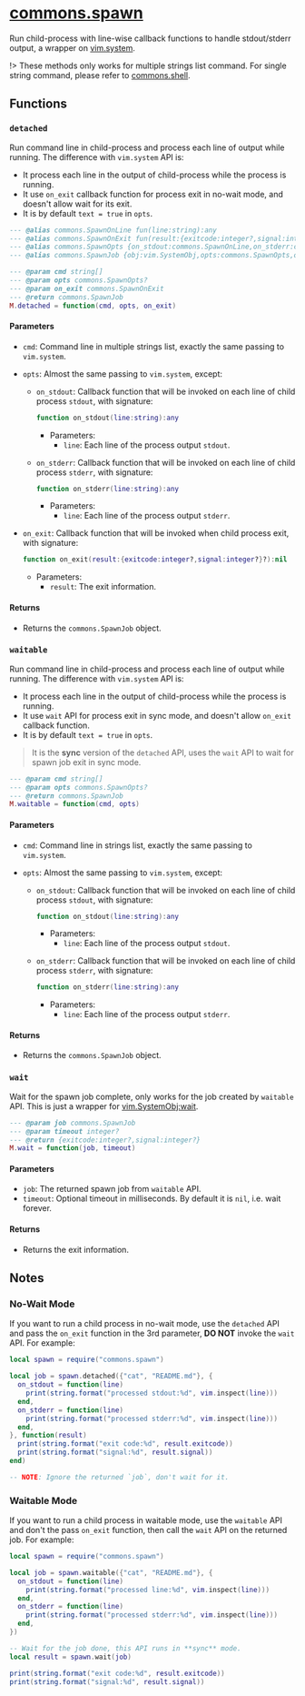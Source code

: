 <!-- markdownlint-disable MD001 MD013 MD034 MD033 MD051 MD024 -->

# [commons.spawn](https://github.com/linrongbin16/commons.nvim/blob/main/lua/commons/spawn.lua)

Run child-process with line-wise callback functions to handle stdout/stderr output, a wrapper on [vim.system](<https://neovim.io/doc/user/lua.html#vim.system()>).

!> These methods only works for multiple strings list command. For single string command, please refer to [commons.shell](commons_shell.md).

## Functions

### `detached`

Run command line in child-process and process each line of output while running. The difference with `vim.system` API is:

- It process each line in the output of child-process while the process is running.
- It use `on_exit` callback function for process exit in no-wait mode, and doesn't allow wait for its exit.
- It is by default `text = true` in `opts`.

```lua
--- @alias commons.SpawnOnLine fun(line:string):any
--- @alias commons.SpawnOnExit fun(result:{exitcode:integer?,signal:integer?}?):nil
--- @alias commons.SpawnOpts {on_stdout:commons.SpawnOnLine,on_stderr:commons.SpawnOnLine?,[string]:any}
--- @alias commons.SpawnJob {obj:vim.SystemObj,opts:commons.SpawnOpts,on_exit:commons.SpawnOnExit?}

--- @param cmd string[]
--- @param opts commons.SpawnOpts?
--- @param on_exit commons.SpawnOnExit
--- @return commons.SpawnJob
M.detached = function(cmd, opts, on_exit)
```

#### Parameters

- `cmd`: Command line in multiple strings list, exactly the same passing to `vim.system`.
- `opts`: Almost the same passing to `vim.system`, except:

  - `on_stdout`: Callback function that will be invoked on each line of child process `stdout`, with signature:

    ```lua
    function on_stdout(line:string):any
    ```

    - Parameters:
      - `line`: Each line of the process output `stdout`.

  - `on_stderr`: Callback function that will be invoked on each line of child process `stderr`, with signature:

    ```lua
    function on_stderr(line:string):any
    ```

    - Parameters:
      - `line`: Each line of the process output `stderr`.

- `on_exit`: Callback function that will be invoked when child process exit, with signature:

  ```lua
  function on_exit(result:{exitcode:integer?,signal:integer?}?):nil
  ```

  - Parameters:
    - `result`: The exit information.

#### Returns

- Returns the `commons.SpawnJob` object.

### `waitable`

Run command line in child-process and process each line of output while running. The difference with `vim.system` API is:

- It process each line in the output of child-process while the process is running.
- It use `wait` API for process exit in sync mode, and doesn't allow `on_exit` callback function.
- It is by default `text = true` in `opts`.

> It is the **sync** version of the `detached` API, uses the `wait` API to wait for spawn job exit in sync mode.

```lua
--- @param cmd string[]
--- @param opts commons.SpawnOpts?
--- @return commons.SpawnJob
M.waitable = function(cmd, opts)
```

#### Parameters

- `cmd`: Command line in strings list, exactly the same passing to `vim.system`.
- `opts`: Almost the same passing to `vim.system`, except:

  - `on_stdout`: Callback function that will be invoked on each line of child process `stdout`, with signature:

    ```lua
    function on_stdout(line:string):any
    ```

    - Parameters:
      - `line`: Each line of the process output `stdout`.

  - `on_stderr`: Callback function that will be invoked on each line of child process `stderr`, with signature:

    ```lua
    function on_stderr(line:string):any
    ```

    - Parameters:
      - `line`: Each line of the process output `stderr`.

#### Returns

- Returns the `commons.SpawnJob` object.

### `wait`

Wait for the spawn job complete, only works for the job created by `waitable` API. This is just a wrapper for [vim.SystemObj:wait](<https://neovim.io/doc/user/lua.html#vim.system()>).

```lua
--- @param job commons.SpawnJob
--- @param timeout integer?
--- @return {exitcode:integer?,signal:integer?}
M.wait = function(job, timeout)
```

#### Parameters

- `job`: The returned spawn job from `waitable` API.
- `timeout`: Optional timeout in milliseconds. By default it is `nil`, i.e. wait forever.

#### Returns

- Returns the exit information.

## Notes

### No-Wait Mode

If you want to run a child process in no-wait mode, use the `detached` API and pass the `on_exit` function in the 3rd parameter, **DO NOT** invoke the `wait` API. For example:

```lua
local spawn = require("commons.spawn")

local job = spawn.detached({"cat", "README.md"}, {
  on_stdout = function(line)
    print(string.format("processed stdout:%d", vim.inspect(line)))
  end,
  on_stderr = function(line)
    print(string.format("processed stderr:%d", vim.inspect(line)))
  end,
}, function(result)
  print(string.format("exit code:%d", result.exitcode))
  print(string.format("signal:%d", result.signal))
end)

-- NOTE: Ignore the returned `job`, don't wait for it.
```

### Waitable Mode

If you want to run a child process in waitable mode, use the `waitable` API and don't the pass `on_exit` function, then call the `wait` API on the returned job. For example:

```lua
local spawn = require("commons.spawn")

local job = spawn.waitable({"cat", "README.md"}, {
  on_stdout = function(line)
    print(string.format("processed line:%d", vim.inspect(line)))
  end,
  on_stderr = function(line)
    print(string.format("processed stderr:%d", vim.inspect(line)))
  end,
})

-- Wait for the job done, this API runs in **sync** mode.
local result = spawn.wait(job)

print(string.format("exit code:%d", result.exitcode))
print(string.format("signal:%d", result.signal))
```
